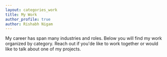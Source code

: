 ```yaml
---
layout: categories_work
title: My Work
author_profile: true
author: Rishabh Nigam
---
```


My career has span many industries and roles. Below you will find my work organized by category. Reach out if you'de like to work together or would like to talk about one of my projects.